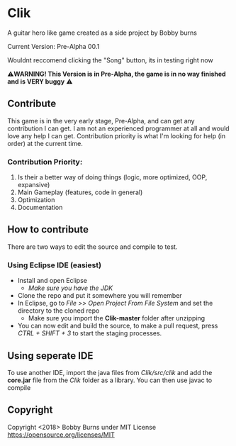 # Clik
A guitar hero like game created as a side project by Bobby burns

Current Version: Pre-Alpha 00.1

Wouldnt reccomend clicking the "Song" button, its in testing right now

:warning:**WARNING! This Version is in Pre-Alpha, the game is in no way finished and is VERY buggy** :warning:

## Contribute

This game is in the very early stage, Pre-Alpha, and can get any contribution I can get. I am not an experienced programmer at all and would love any help I can get. Contribution priority is what I'm looking for help (in order) at the current time.

### Contribution Priority:
1. Is their a better way of doing things (logic, more optimized, OOP, expansive)
2. Main Gameplay (features, code in general)
3. Optimization
4. Documentation


## How to contribute
There are two ways to edit the source and compile to test.

### Using Eclipse IDE (easiest)
* Install and open Eclipse
	* *Make sure you have the JDK*
* Clone the repo and put it somewhere you will remember
* In Eclipse, go to *File >> Open Project From File System* and set the directory to the cloned repo
	* Make sure you import the **Clik-master** folder after unzipping
* You can now edit and build the source, to make a pull request, press *CTRL + SHIFT + 3* to start the staging processes.


## Using seperate IDE
To use another IDE, import the java files from *Clik/src/clik* and add the **core.jar** file from the *Clik* folder as a library. You can then use javac to compile


## Copyright
Copyright <2018> Bobby Burns under MIT License
https://opensource.org/licenses/MIT
